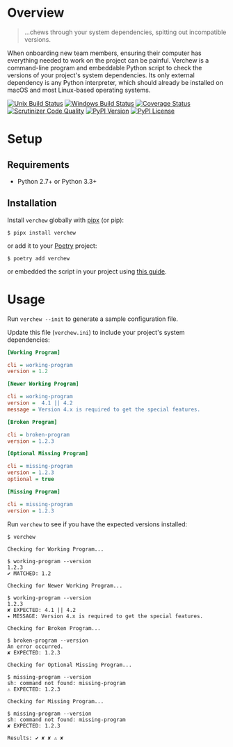 # Overview

> ...chews through your system dependencies, spitting out incompatible versions.

When onboarding new team members, ensuring their computer has everything needed to work on the project can be painful. Verchew is a command-line program and embeddable Python script to check the versions of your project's system dependencies. Its only external dependency is any Python interpreter, which should already be installed on macOS and most Linux-based operating systems.

[![Unix Build Status](https://img.shields.io/travis/jacebrowning/verchew/develop.svg?label=unix)](https://travis-ci.org/jacebrowning/verchew)
[![Windows Build Status](https://img.shields.io/appveyor/ci/jacebrowning/verchew/develop.svg?label=windows)](https://ci.appveyor.com/project/jacebrowning/verchew)
[![Coverage Status](https://img.shields.io/coveralls/jacebrowning/verchew/develop.svg)](https://coveralls.io/r/jacebrowning/verchew)
[![Scrutinizer Code Quality](https://img.shields.io/scrutinizer/g/jacebrowning/verchew.svg)](https://scrutinizer-ci.com/g/jacebrowning/verchew/?branch=develop)
[![PyPI Version](https://img.shields.io/pypi/v/verchew.svg)](https://pypi.python.org/pypi/verchew)
[![PyPI License](https://img.shields.io/pypi/l/verchew.svg)](https://pypi.org/project/verchew)

# Setup

## Requirements

* Python 2.7+ or Python 3.3+

## Installation

Install `verchew` globally with [pipx](https://pipxproject.github.io/pipx/installation/) (or pip):

```text
$ pipx install verchew
```

or add it to your [Poetry](https://poetry.eustace.io/) project:

```text
$ poetry add verchew
```

or embedded the script in your project using [this guide](https://verchew.readthedocs.io/en/latest/cli/vendoring/).

# Usage

Run `verchew --init` to generate a sample configuration file.

Update this file (`verchew.ini`) to include your project's system dependencies:

```ini
[Working Program]

cli = working-program
version = 1.2

[Newer Working Program]

cli = working-program
version =  4.1 || 4.2
message = Version 4.x is required to get the special features.

[Broken Program]

cli = broken-program
version = 1.2.3

[Optional Missing Program]

cli = missing-program
version = 1.2.3
optional = true

[Missing Program]

cli = missing-program
version = 1.2.3
```

Run `verchew` to see if you have the expected versions installed:

```text
$ verchew

Checking for Working Program...

$ working-program --version
1.2.3
✔ MATCHED: 1.2

Checking for Newer Working Program...

$ working-program --version
1.2.3
✘ EXPECTED: 4.1 || 4.2
⭑ MESSAGE: Version 4.x is required to get the special features.

Checking for Broken Program...

$ broken-program --version
An error occurred.
✘ EXPECTED: 1.2.3

Checking for Optional Missing Program...

$ missing-program --version
sh: command not found: missing-program
⚠ EXPECTED: 1.2.3

Checking for Missing Program...

$ missing-program --version
sh: command not found: missing-program
✘ EXPECTED: 1.2.3

Results: ✔ ✘ ✘ ⚠ ✘
```
